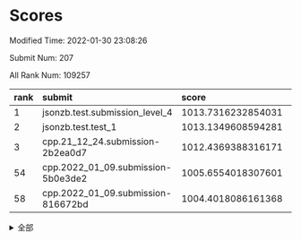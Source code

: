 # Scores

Modified Time: 2022-01-30 23:08:26

Submit Num: 207

All Rank Num: 109257

| rank |               submit               |       score        |       sigma        | pk_num |
| :--- | :--------------------------------- | :----------------- | :----------------- | :----- |
| 1    | jsonzb.test.submission_level_4     | 1013.7316232854031 | 0.7995717060102119 | 2111   |
| 2    | jsonzb.test.test_1                 | 1013.1349608594281 | 0.794200375697404  | 2114   |
| 3    | cpp.21_12_24.submission-2b2ea0d7   | 1012.4369388316171 | 0.8160869546489049 | 2114   |
| 54   | cpp.2022_01_09.submission-5b0e3de2 | 1005.6554018307601 | 0.709643728060821  | 2105   |
| 58   | cpp.2022_01_09.submission-816672bd | 1004.4018086161368 | 0.7074713331725787 | 2113   |


<details>
<summary>全部</summary>

| rank |                 submit                 |       score        |       sigma        | pk_num |
| :--- | :------------------------------------- | :----------------- | :----------------- | :----- |
| 1    | jsonzb.test.submission_level_4         | 1013.7316232854031 | 0.7995717060102119 | 2111   |
| 2    | jsonzb.test.test_1                     | 1013.1349608594281 | 0.794200375697404  | 2114   |
| 3    | cpp.21_12_24.submission-2b2ea0d7       | 1012.4369388316171 | 0.8160869546489049 | 2114   |
| 4    | gobigger.level_3.submission_level_3_22 | 1011.5660933337053 | 0.7655227301917967 | 2110   |
| 5    | gobigger.level_3.submission_level_3_5  | 1011.2558101663817 | 0.7815011523913235 | 2111   |
| 6    | gobigger.level_3.submission_level_3_11 | 1011.048031787153  | 0.7583049782470989 | 2115   |
| 7    | gobigger.level_3.submission_level_3_28 | 1011.0128316358763 | 0.7958188147318659 | 2104   |
| 8    | gobigger.level_3.submission_level_3_45 | 1010.9916697410824 | 0.7722647078355132 | 2110   |
| 9    | gobigger.level_3.submission_level_3_41 | 1010.910614770591  | 0.771017089256533  | 2115   |
| 10   | gobigger.level_3.submission_level_3_3  | 1010.9035278852308 | 0.757825886217751  | 2111   |
| 11   | gobigger.level_3.submission_level_3_30 | 1010.8864941630972 | 0.7533472774836343 | 2113   |
| 12   | gobigger.level_3.submission_level_3_39 | 1010.8585385184296 | 0.7669161159434584 | 2113   |
| 13   | gobigger.level_3.submission_level_3_10 | 1010.8424051529569 | 0.7641544622432839 | 2110   |
| 14   | gobigger.level_3.submission_level_3_15 | 1010.8303885973747 | 0.7525554549485405 | 2105   |
| 15   | gobigger.level_3.submission_level_3_35 | 1010.8155793506853 | 0.7723811402940194 | 2110   |
| 16   | gobigger.level_3.submission_level_3_26 | 1010.7821065627193 | 0.7676452113408099 | 2113   |
| 17   | gobigger.level_3.submission_level_3_20 | 1010.7563545034645 | 0.7719422018020062 | 2108   |
| 18   | gobigger.level_3.submission_level_3_46 | 1010.5830485151506 | 0.7652708900425907 | 2113   |
| 19   | gobigger.level_3.submission_level_3_7  | 1010.4787379627492 | 0.7532566728149875 | 2112   |
| 20   | gobigger.level_3.submission_level_3_8  | 1010.382395038858  | 0.7795733130956274 | 2114   |
| 21   | gobigger.level_3.submission_level_3_0  | 1010.2379647787753 | 0.7868865983898427 | 2108   |
| 22   | gobigger.level_3.submission_level_3_44 | 1010.1358679092106 | 0.7555677806454648 | 2107   |
| 23   | gobigger.level_3.submission_level_3_33 | 1010.1278329933383 | 0.7468472820191994 | 2111   |
| 24   | gobigger.level_3.submission_level_3_38 | 1009.9647290001063 | 0.7915149059863806 | 2112   |
| 25   | gobigger.level_3.submission_level_3_18 | 1009.9486829584745 | 0.7619898623002023 | 2105   |
| 26   | gobigger.level_3.submission_level_3_24 | 1009.9279885305948 | 0.7597704656844225 | 2108   |
| 27   | gobigger.level_3.submission_level_3_12 | 1009.924676539599  | 0.7666870599881073 | 2111   |
| 28   | gobigger.level_3.submission_level_3_34 | 1009.9134007676867 | 0.7669099640723643 | 2103   |
| 29   | gobigger.level_3.submission_level_3_32 | 1009.8836187025188 | 0.7663135249809634 | 2106   |
| 30   | gobigger.level_3.submission_level_3_36 | 1009.8584329718702 | 0.7597347936149064 | 2114   |
| 31   | gobigger.level_3.submission_level_3_23 | 1009.7875081459937 | 0.754976585146828  | 2116   |
| 32   | gobigger.level_3.submission_level_3_25 | 1009.7381233379592 | 0.7629689412103193 | 2113   |
| 33   | gobigger.level_3.submission_level_3_48 | 1009.7095695021673 | 0.7562580256271946 | 2114   |
| 34   | gobigger.level_3.submission_level_3_29 | 1009.689280996605  | 0.7773134994522967 | 2109   |
| 35   | gobigger.level_3.submission_level_3_14 | 1009.664279263006  | 0.7739385015865162 | 2110   |
| 36   | gobigger.level_3.submission_level_3_27 | 1009.6237061889965 | 0.734329951412483  | 2110   |
| 37   | gobigger.level_3.submission_level_3_40 | 1009.6168381488429 | 0.733019936959972  | 2108   |
| 38   | gobigger.level_3.submission_level_3_19 | 1009.5704313513841 | 0.7474552408653808 | 2111   |
| 39   | gobigger.level_3.submission_level_3_16 | 1009.4912069863935 | 0.7503654017811343 | 2114   |
| 40   | gobigger.level_3.submission_level_3_13 | 1009.3143174152386 | 0.7437768454776974 | 2112   |
| 41   | gobigger.level_3.submission_level_3_47 | 1009.290909469219  | 0.7625330462526333 | 2107   |
| 42   | gobigger.level_3.submission_level_3_17 | 1009.1987941355276 | 0.7664204558630232 | 2112   |
| 43   | gobigger.level_3.submission_level_3_2  | 1008.9441737010421 | 0.7414672591354785 | 2114   |
| 44   | gobigger.level_3.submission_level_3_43 | 1008.8580742127173 | 0.7542616382637805 | 2110   |
| 45   | gobigger.level_3.submission_level_3_6  | 1008.755797180027  | 0.7495435079718418 | 2114   |
| 46   | gobigger.level_3.submission_level_3_21 | 1008.7352627160883 | 0.7331320507784531 | 2110   |
| 47   | gobigger.level_3.submission_level_3_1  | 1008.6266676422986 | 0.7464869093592863 | 2112   |
| 48   | gobigger.level_3.submission_level_3_4  | 1008.5406673478285 | 0.7463622790658704 | 2113   |
| 49   | gobigger.level_3.submission_level_3_31 | 1008.4194943217279 | 0.7412597102464962 | 2113   |
| 50   | gobigger.level_3.submission_level_3_9  | 1008.3430605236706 | 0.7482944980009874 | 2110   |
| 51   | gobigger.level_3.submission_level_3_49 | 1008.2136074223957 | 0.7308271345900075 | 2108   |
| 52   | gobigger.level_3.submission_level_3_42 | 1008.1081002729276 | 0.7234419902591959 | 2111   |
| 53   | gobigger.level_3.submission_level_3_37 | 1007.7644965044648 | 0.7494968380972252 | 2116   |
| 54   | cpp.2022_01_09.submission-5b0e3de2     | 1005.6554018307601 | 0.709643728060821  | 2105   |
| 55   | gobigger.level_1.submission_level_1_34 | 1005.3873161442158 | 0.740800951085755  | 2108   |
| 56   | gobigger.level_1.submission_level_1_5  | 1004.9501906032742 | 0.7172722826701698 | 2113   |
| 57   | gobigger.level_1.submission_level_1_19 | 1004.418034892085  | 0.7276571354870797 | 2113   |
| 58   | cpp.2022_01_09.submission-816672bd     | 1004.4018086161368 | 0.7074713331725787 | 2113   |
| 59   | gobigger.level_1.submission_level_1_0  | 1004.3117374414885 | 0.7045144844825235 | 2110   |
| 60   | gobigger.level_1.submission_level_1_40 | 1004.26317631819   | 0.7151282353533678 | 2115   |
| 61   | gobigger.level_1.submission_level_1_44 | 1004.1467858001458 | 0.7298257833999217 | 2112   |
| 62   | gobigger.level_1.submission_level_1_47 | 1003.9684596697394 | 0.7061675896737566 | 2112   |
| 63   | gobigger.level_1.submission_level_1_16 | 1003.9606312373946 | 0.7294572653223674 | 2113   |
| 64   | gobigger.level_1.submission_level_1_49 | 1003.8957338368398 | 0.710695867081256  | 2116   |
| 65   | gobigger.level_1.submission_level_1_27 | 1003.8609709462431 | 0.7199337569365839 | 2109   |
| 66   | gobigger.level_1.submission_level_1_43 | 1003.8420276291719 | 0.7133755340375351 | 2112   |
| 67   | gobigger.level_1.submission_level_1_24 | 1003.6427339702088 | 0.7132944864154553 | 2113   |
| 68   | gobigger.level_1.submission_level_1_36 | 1003.6319943363657 | 0.7228502929407554 | 2111   |
| 69   | gobigger.level_1.submission_level_1_26 | 1003.5727915927316 | 0.7287224788757665 | 2114   |
| 70   | gobigger.level_1.submission_level_1_45 | 1003.5322366659879 | 0.713182896947739  | 2114   |
| 71   | gobigger.level_1.submission_level_1_46 | 1003.5054976468907 | 0.7228188196894538 | 2109   |
| 72   | gobigger.level_1.submission_level_1_1  | 1003.4800196891687 | 0.7106721237311029 | 2110   |
| 73   | gobigger.level_1.submission_level_1_17 | 1003.4768151590861 | 0.7087812766952278 | 2112   |
| 74   | gobigger.level_1.submission_level_1_20 | 1003.4287091553258 | 0.7192461120028688 | 2112   |
| 75   | gobigger.level_1.submission_level_1_39 | 1003.3905381852308 | 0.7120122526067749 | 2115   |
| 76   | gobigger.level_1.submission_level_1_2  | 1003.3870967959699 | 0.7212545736541687 | 2108   |
| 77   | gobigger.level_1.submission_level_1_41 | 1003.3621261100768 | 0.7136885962420164 | 2108   |
| 78   | gobigger.level_1.submission_level_1_15 | 1003.282911297647  | 0.7149507932595048 | 2109   |
| 79   | gobigger.level_1.submission_level_1_33 | 1003.2260459067447 | 0.711284829927093  | 2108   |
| 80   | gobigger.level_1.submission_level_1_6  | 1003.2203844755164 | 0.723702469325067  | 2111   |
| 81   | gobigger.level_1.submission_level_1_31 | 1003.2182530450788 | 0.7088512951606576 | 2112   |
| 82   | gobigger.level_1.submission_level_1_48 | 1003.2119444603294 | 0.7161080304807262 | 2118   |
| 83   | gobigger.level_1.submission_level_1_14 | 1003.1471037451903 | 0.7154450922595956 | 2114   |
| 84   | gobigger.level_1.submission_level_1_38 | 1003.1335613141565 | 0.7172013768468181 | 2111   |
| 85   | gobigger.level_1.submission_level_1_42 | 1003.0951583917031 | 0.7125251453258332 | 2112   |
| 86   | gobigger.level_1.submission_level_1_4  | 1002.9867590158807 | 0.718886787900273  | 2104   |
| 87   | gobigger.level_1.submission_level_1_23 | 1002.9350939464612 | 0.7146224682927964 | 2112   |
| 88   | gobigger.level_1.submission_level_1_29 | 1002.8848088079192 | 0.7133639460559985 | 2112   |
| 89   | gobigger.level_1.submission_level_1_22 | 1002.8429254563538 | 0.7182658442187532 | 2114   |
| 90   | gobigger.level_1.submission_level_1_32 | 1002.7828210549487 | 0.7112098436330431 | 2113   |
| 91   | gobigger.level_1.submission_level_1_30 | 1002.777551908228  | 0.7161794097166623 | 2108   |
| 92   | gobigger.level_1.submission_level_1_35 | 1002.7740971382938 | 0.7162558731984721 | 2107   |
| 93   | gobigger.level_1.submission_level_1_37 | 1002.7674575211382 | 0.7118694885218443 | 2113   |
| 94   | gobigger.level_1.submission_level_1_25 | 1002.7534446195456 | 0.7148695310064968 | 2114   |
| 95   | gobigger.level_1.submission_level_1_8  | 1002.7028420307097 | 0.7142985145502144 | 2111   |
| 96   | gobigger.level_1.submission_level_1_7  | 1002.6638257113203 | 0.7268136374080229 | 2113   |
| 97   | gobigger.level_1.submission_level_1_13 | 1002.2695851350917 | 0.7266409149882553 | 2113   |
| 98   | gobigger.level_1.submission_level_1_10 | 1002.1900294798317 | 0.7187175102557506 | 2110   |
| 99   | gobigger.level_1.submission_level_1_3  | 1002.162774231676  | 0.7145449525955535 | 2109   |
| 100  | gobigger.level_1.submission_level_1_18 | 1002.1310992061264 | 0.7210526239855175 | 2107   |
| 101  | gobigger.level_1.submission_level_1_9  | 1002.1118596973606 | 0.7132083312496614 | 2102   |
| 102  | gobigger.level_1.submission_level_1_11 | 1002.0954657547038 | 0.7128911046432157 | 2109   |
| 103  | gobigger.level_1.submission_level_1_12 | 1002.0129333415586 | 0.7165872344352103 | 2113   |
| 104  | gobigger.level_1.submission_level_1_21 | 1001.9592981011709 | 0.7095327372707189 | 2114   |
| 105  | gobigger.level_1.submission_level_1_28 | 1001.5817758778263 | 0.7035953118967204 | 2112   |
| 106  | gobigger.random.submission_random_23   | 997.3006762272845  | 0.7035570205866273 | 2111   |
| 107  | gobigger.random.submission_random_47   | 997.2612328350791  | 0.7078078196846133 | 2109   |
| 108  | gobigger.random.submission_random_8    | 997.2161975305526  | 0.6988128702443263 | 2123   |
| 109  | gobigger.random.submission_random_28   | 997.0355067205298  | 0.7202541973186266 | 2111   |
| 110  | gobigger.random.submission_random_48   | 997.0087369791687  | 0.7127738040316676 | 2107   |
| 111  | gobigger.random.submission_random_22   | 996.9904150062818  | 0.714987321659481  | 2111   |
| 112  | gobigger.random.submission_random_46   | 996.8476881443885  | 0.6979613469759675 | 2109   |
| 113  | gobigger.random.submission_random_42   | 996.7778116870916  | 0.7128104613852129 | 2112   |
| 114  | gobigger.random.submission_random_2    | 996.70025198715    | 0.7206015429382203 | 2116   |
| 115  | gobigger.random.submission_random_38   | 996.6419520624333  | 0.7126705066963571 | 2108   |
| 116  | gobigger.random.submission_random_41   | 996.412580853757   | 0.6945511242738853 | 2113   |
| 117  | gobigger.random.submission_random_14   | 996.3336027272829  | 0.6996033377587811 | 2107   |
| 118  | gobigger.random.submission_random_12   | 996.328075962327   | 0.7090215379455053 | 2113   |
| 119  | gobigger.random.submission_random_49   | 996.3143720935454  | 0.7071735441711808 | 2116   |
| 120  | gobigger.random.submission_random_5    | 996.2939600747264  | 0.7051278014949262 | 2106   |
| 121  | gobigger.random.submission_random_27   | 996.2797238560929  | 0.7066062589584932 | 2111   |
| 122  | gobigger.random.submission_random_20   | 996.1670458745674  | 0.7128230069625046 | 2111   |
| 123  | gobigger.random.submission_random_32   | 996.1643484941637  | 0.7106878792316347 | 2111   |
| 124  | gobigger.random.submission_random_19   | 996.1548358574044  | 0.7080417151249405 | 2116   |
| 125  | gobigger.random.submission_random_25   | 996.1090263466099  | 0.7028420568563961 | 2111   |
| 126  | gobigger.random.submission_random_21   | 996.0440415937617  | 0.7069090933114551 | 2116   |
| 127  | gobigger.random.submission_random_11   | 995.9590591512565  | 0.709952557367947  | 2108   |
| 128  | gobigger.random.submission_random_15   | 995.8789635404781  | 0.7145823227154545 | 2109   |
| 129  | gobigger.random.submission_random_43   | 995.8747437541302  | 0.7061087196701753 | 2115   |
| 130  | gobigger.random.submission_random_35   | 995.8693268452873  | 0.7128696073263092 | 2111   |
| 131  | gobigger.random.submission_random_44   | 995.8166537047601  | 0.7090737678766219 | 2110   |
| 132  | gobigger.random.submission_random_17   | 995.7437424245304  | 0.7094106725125077 | 2111   |
| 133  | gobigger.random.submission_random_4    | 995.7191961634645  | 0.7187754899740424 | 2115   |
| 134  | gobigger.random.submission_random_13   | 995.6727873446696  | 0.7200433187082108 | 2116   |
| 135  | gobigger.random.submission_random_40   | 995.6499619307892  | 0.7148668091202457 | 2113   |
| 136  | gobigger.random.submission_random_29   | 995.5379435182227  | 0.7194392106862498 | 2115   |
| 137  | gobigger.random.submission_random_33   | 995.5314514687445  | 0.7145057345436062 | 2112   |
| 138  | gobigger.random.submission_random_31   | 995.5100806339649  | 0.710922516815628  | 2112   |
| 139  | gobigger.random.submission_random_9    | 995.5036259357732  | 0.7089825581555816 | 2108   |
| 140  | gobigger.random.submission_random_3    | 995.5028919722912  | 0.7261605532559207 | 2111   |
| 141  | gobigger.random.submission_random_18   | 995.4913894713014  | 0.7068285831940513 | 2109   |
| 142  | gobigger.random.submission_random_37   | 995.4825432412828  | 0.7115849183279443 | 2113   |
| 143  | gobigger.random.submission_random_24   | 995.451254439696   | 0.7012575952324175 | 2115   |
| 144  | gobigger.random.submission_random_6    | 995.432961696224   | 0.7334675869979667 | 2113   |
| 145  | gobigger.random.submission_random_36   | 995.4112209865735  | 0.7292600023295652 | 2107   |
| 146  | gobigger.random.submission_random_26   | 995.2367670049523  | 0.7107772178237657 | 2112   |
| 147  | gobigger.random.submission_random_45   | 995.2089022288296  | 0.7172427845570467 | 2115   |
| 148  | gobigger.random.submission_random_0    | 995.1764948397747  | 0.7120890911057384 | 2112   |
| 149  | gobigger.random.submission_random_34   | 995.1735432484563  | 0.7071629666509138 | 2110   |
| 150  | gobigger.random.submission_random_10   | 995.0578756312443  | 0.7037537287912798 | 2108   |
| 151  | gobigger.random.submission_random_30   | 995.0573503625023  | 0.7065375983324759 | 2110   |
| 152  | gobigger.random.submission_random_16   | 994.9009840139241  | 0.7413538450874003 | 2107   |
| 153  | gobigger.random.submission_random_39   | 994.8791142961708  | 0.7116142744358116 | 2116   |
| 154  | gobigger.random.submission_random_7    | 994.688389358903   | 0.7243926328271258 | 2113   |
| 155  | gobigger.level_2.submission_level_2_42 | 994.6555847762489  | 0.733949358458292  | 2111   |
| 156  | gobigger.random.submission_random_1    | 994.6190721816847  | 0.7032427390956452 | 2116   |
| 157  | gobigger.level_2.submission_level_2_11 | 994.0270878725424  | 0.7247533563517907 | 2115   |
| 158  | gobigger.level_2.submission_level_2_35 | 993.6200285908417  | 0.7186072736336199 | 2114   |
| 159  | gobigger.level_2.submission_level_2_2  | 993.5616447193336  | 0.7431087217476705 | 2112   |
| 160  | gobigger.level_2.submission_level_2_12 | 993.2462059773561  | 0.7357258128877524 | 2108   |
| 161  | gobigger.level_2.submission_level_2_49 | 993.1114004896449  | 0.7435163620407218 | 2112   |
| 162  | gobigger.level_2.submission_level_2_15 | 992.9817602785556  | 0.7384052640544476 | 2112   |
| 163  | gobigger.level_2.submission_level_2_28 | 992.9561948256444  | 0.7455840242732291 | 2113   |
| 164  | gobigger.level_2.submission_level_2_40 | 992.8965609961758  | 0.7383550548598081 | 2108   |
| 165  | gobigger.level_2.submission_level_2_4  | 992.8964319263449  | 0.7439828905328951 | 2107   |
| 166  | gobigger.level_2.submission_level_2_45 | 992.8654729740936  | 0.734144886270336  | 2111   |
| 167  | gobigger.level_2.submission_level_2_19 | 992.7712936670744  | 0.7445756004236581 | 2109   |
| 168  | gobigger.level_2.submission_level_2_18 | 992.7515233875039  | 0.7342838176631473 | 2109   |
| 169  | gobigger.level_2.submission_level_2_16 | 992.7393110418018  | 0.7410102965188605 | 2105   |
| 170  | gobigger.level_2.submission_level_2_10 | 992.5154370793988  | 0.7358277590238346 | 2110   |
| 171  | gobigger.level_2.submission_level_2_46 | 992.496946433443   | 0.7375367529252438 | 2107   |
| 172  | gobigger.level_2.submission_level_2_44 | 992.4681206831415  | 0.7300015279925957 | 2109   |
| 173  | gobigger.level_2.submission_level_2_7  | 992.399040596783   | 0.7467077677995039 | 2109   |
| 174  | gobigger.level_2.submission_level_2_13 | 992.3751126862917  | 0.7532437641407421 | 2116   |
| 175  | gobigger.level_2.submission_level_2_38 | 992.3750995364511  | 0.7648023639438821 | 2112   |
| 176  | gobigger.level_2.submission_level_2_34 | 992.3102464645395  | 0.7316247064282371 | 2111   |
| 177  | gobigger.level_2.submission_level_2_36 | 992.2595619763288  | 0.7300570228184617 | 2111   |
| 178  | gobigger.level_2.submission_level_2_25 | 992.2578760143929  | 0.7437234671169889 | 2106   |
| 179  | gobigger.level_2.submission_level_2_33 | 992.2199450270812  | 0.7249403805336788 | 2105   |
| 180  | gobigger.level_2.submission_level_2_24 | 992.153282197208   | 0.727712144583189  | 2109   |
| 181  | gobigger.level_2.submission_level_2_37 | 992.0823308429855  | 0.7442032577007629 | 2113   |
| 182  | gobigger.level_2.submission_level_2_8  | 991.925157382757   | 0.7550624664381311 | 2106   |
| 183  | gobigger.level_2.submission_level_2_39 | 991.8667471857888  | 0.7574847001366571 | 2116   |
| 184  | gobigger.level_2.submission_level_2_26 | 991.8567093797761  | 0.7554667841360747 | 2117   |
| 185  | gobigger.level_2.submission_level_2_29 | 991.8497629184666  | 0.7337042988900622 | 2111   |
| 186  | gobigger.level_2.submission_level_2_0  | 991.8374261908522  | 0.7437597404563602 | 2110   |
| 187  | gobigger.level_2.submission_level_2_21 | 991.8069511388366  | 0.7489762994521172 | 2111   |
| 188  | gobigger.level_2.submission_level_2_47 | 991.7015212505515  | 0.738240832526496  | 2115   |
| 189  | gobigger.level_2.submission_level_2_30 | 991.6416153768208  | 0.7489469325067847 | 2111   |
| 190  | gobigger.level_2.submission_level_2_27 | 991.5614484520991  | 0.7439950895579959 | 2111   |
| 191  | gobigger.level_2.submission_level_2_9  | 991.5328982102246  | 0.7529193659150415 | 2115   |
| 192  | gobigger.level_2.submission_level_2_41 | 991.4141024166801  | 0.7644837832565452 | 2115   |
| 193  | gobigger.level_2.submission_level_2_3  | 991.3288971277888  | 0.758091846094418  | 2110   |
| 194  | gobigger.level_2.submission_level_2_43 | 991.2300220002504  | 0.7696399623006331 | 2113   |
| 195  | gobigger.level_2.submission_level_2_23 | 991.1582161870953  | 0.7474234313416578 | 2110   |
| 196  | gobigger.level_2.submission_level_2_31 | 991.0815978217934  | 0.7537433668999952 | 2108   |
| 197  | gobigger.level_2.submission_level_2_6  | 991.0587722322545  | 0.7557093431766521 | 2115   |
| 198  | gobigger.level_2.submission_level_2_5  | 991.0268949654105  | 0.7578940632559483 | 2111   |
| 199  | gobigger.level_2.submission_level_2_48 | 991.0060469875441  | 0.7757203947446135 | 2115   |
| 200  | gobigger.level_2.submission_level_2_20 | 990.902070132748   | 0.7475724241842739 | 2117   |
| 201  | gobigger.level_2.submission_level_2_17 | 990.8688878052546  | 0.7458615685262385 | 2114   |
| 202  | gobigger.level_2.submission_level_2_14 | 990.7221592585474  | 0.7584666762668485 | 2108   |
| 203  | gobigger.level_2.submission_level_2_1  | 990.6172918740994  | 0.7606323034382548 | 2115   |
| 204  | gobigger.level_2.submission_level_2_22 | 990.521403962977   | 0.7526414463447406 | 2114   |
| 205  | gobigger.level_2.submission_level_2_32 | 989.2225858583595  | 0.7841482308476128 | 2109   |
| 206  | gobigger.none.submission_none_1        | 979.624949234653   | 1.2881355246004234 | 2107   |
| 207  | gobigger.none.submission_none_0        | 976.8040046362978  | 1.298121575876193  | 2113   |

</details>